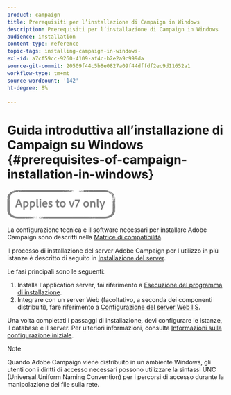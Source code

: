 ```yaml
---
product: campaign
title: Prerequisiti per l’installazione di Campaign in Windows
description: Prerequisiti per l’installazione di Campaign in Windows
audience: installation
content-type: reference
topic-tags: installing-campaign-in-windows-
exl-id: a7cf59cc-9260-4109-af4c-b2e2a9c999da
source-git-commit: 20509f44c5b8e0827a09f44dffdf2ec9d11652a1
workflow-type: tm+mt
source-wordcount: '142'
ht-degree: 8%

---
```


# Guida introduttiva all’installazione di Campaign su Windows {#prerequisites-of-campaign-installation-in-windows}

![](../../assets/v7-only.svg)

La configurazione tecnica e il software necessari per installare Adobe Campaign sono descritti nella [Matrice di compatibilità](../../rn/using/compatibility-matrix.md).

Il processo di installazione del server Adobe Campaign per l&#39;utilizzo in più istanze è descritto di seguito in [Installazione del server](../../installation/using/installing-the-server.md).

Le fasi principali sono le seguenti:

1. Installa l&#39;application server, fai riferimento a [Esecuzione del programma di installazione](../../installation/using/installing-the-server.md#executing-the-installation-program).
1. Integrare con un server Web (facoltativo, a seconda dei componenti distribuiti), fare riferimento a [Configurazione del server Web IIS](../../installation/using/integration-into-a-web-server-for-windows.md#configuring-the-iis-web-server).

Una volta completati i passaggi di installazione, devi configurare le istanze, il database e il server. Per ulteriori informazioni, consulta [Informazioni sulla configurazione iniziale](../../installation/using/about-initial-configuration.md).

>[!NOTE]
>
>Quando Adobe Campaign viene distribuito in un ambiente Windows, gli utenti con i diritti di accesso necessari possono utilizzare la sintassi UNC (Universal.Uniform Naming Convention) per i percorsi di accesso durante la manipolazione dei file sulla rete.
